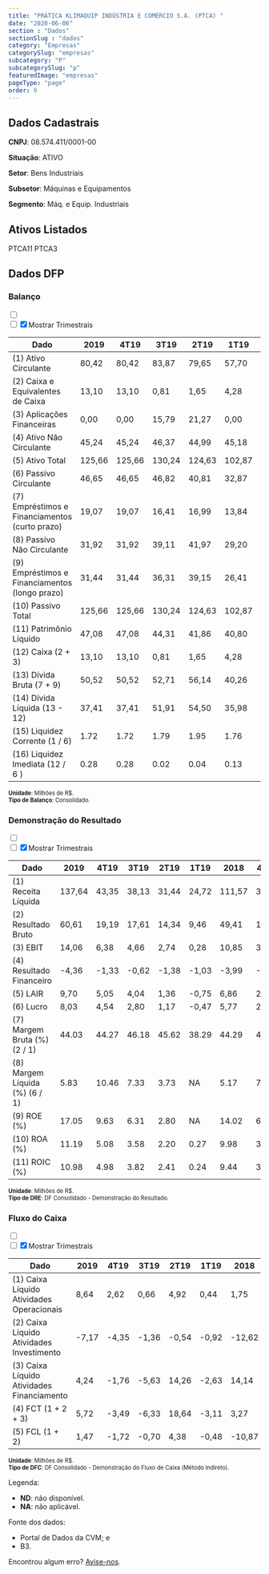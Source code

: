 ```yaml
---  
title: "PRÁTICA KLIMAQUIP INDÚSTRIA E COMÉRCIO S.A. (PTCA) "  
date: "2020-06-06"  
section : "Dados"  
sectionSlug : "dados"  
category: "Empresas"  
categorySlug: "empresas"  
subcategory: "P"  
subcategorySlug: "p"  
featuredImage: "empresas"  
pageType: "page"  
order: 0  
---
```



## Dados Cadastrais


**CNPJ**: 08.574.411/0001-00

**Situação**: ATIVO

**Setor**: Bens Industriais

**Subsetor**: Máquinas e Equipamentos

**Segmento**: Máq. e Equip. Industriais


## Ativos Listados


PTCA11 PTCA3 


## Dados DFP

### Balanço
  
<input type='checkbox' class='toggleCommand' id='toggleBalanco' name='toggleBalanco'>  
<div class='filter-group-balanco'>  
<div class='check_button_balanco'>  
<label for='toggleBalanco'>  
<input type='checkbox' data-filter-col='trimBalanco'><input type='checkbox' data-filter-col='trimBalanco' checked><span>Mostrar Trimestrais</span>  
</label>  
</div>  
</div>  
<div class='overflow balancoTableWrapper'>  
<table class='balancoTable'>  
<thead>  
<tr>  
<th class='dataHeader fixedLeftColumn'>Dado</th>  
<th>2019</th>  
<th class='trimHeader' data-col='trimBalanco'>4T19</th>  
<th class='trimHeader' data-col='trimBalanco'>3T19</th>  
<th class='trimHeader' data-col='trimBalanco'>2T19</th>  
<th class='trimHeader' data-col='trimBalanco'>1T19</th>  
<th>2018</th>  
<th class='trimHeader' data-col='trimBalanco'>4T18</th>  
<th class='trimHeader' data-col='trimBalanco'>3T18</th>  
<th class='trimHeader' data-col='trimBalanco'>2T18</th>  
<th class='trimHeader' data-col='trimBalanco'>1T18</th>  
<th>2017</th>  
<th class='trimHeader' data-col='trimBalanco'>4T17</th>  
<th class='trimHeader' data-col='trimBalanco'>3T17</th>  
<th class='trimHeader' data-col='trimBalanco'>2T17</th>  
<th class='trimHeader' data-col='trimBalanco'>1T17</th>  
</tr>  
</thead>  
<tbody>  
<tr class='trContaAtivo'>  
<td class='leftAlignCell rowDescription fixedLeftColumn'>(1) Ativo Circulante</td>  
<td>80,42</td>  
<td data-col='trimBalanco' class='trimData'>80,42</td>  
<td data-col='trimBalanco' class='trimData'>83,87</td>  
<td data-col='trimBalanco' class='trimData'>79,65</td>  
<td data-col='trimBalanco' class='trimData'>57,70</td>  
<td>65,05</td>  
<td data-col='trimBalanco' class='trimData'>65,05</td>  
<td data-col='trimBalanco' class='trimData'>71,08</td>  
<td data-col='trimBalanco' class='trimData'>58,17</td>  
<td data-col='trimBalanco' class='trimData'>54,40</td>  
<td>50,32</td>  
<td data-col='trimBalanco' class='trimData'>50,32</td>  
<td data-col='trimBalanco' class='trimData'>50,32</td>  
<td data-col='trimBalanco' class='trimData'>50,32</td>  
<td data-col='trimBalanco' class='trimData'>50,32</td>  
</tr>  
<tr class='trContaAtivo'>  
<td class='leftAlignCell rowDescription fixedLeftColumn'>(2) Caixa e Equivalentes de Caixa</td>  
<td>13,10</td>  
<td data-col='trimBalanco' class='trimData'>13,10</td>  
<td data-col='trimBalanco' class='trimData'>0,81</td>  
<td data-col='trimBalanco' class='trimData'>1,65</td>  
<td data-col='trimBalanco' class='trimData'>4,28</td>  
<td>7,39</td>  
<td data-col='trimBalanco' class='trimData'>7,39</td>  
<td data-col='trimBalanco' class='trimData'>15,65</td>  
<td data-col='trimBalanco' class='trimData'>11,86</td>  
<td data-col='trimBalanco' class='trimData'>9,93</td>  
<td>4,12</td>  
<td data-col='trimBalanco' class='trimData'>4,12</td>  
<td data-col='trimBalanco' class='trimData'>4,12</td>  
<td data-col='trimBalanco' class='trimData'>4,12</td>  
<td data-col='trimBalanco' class='trimData'>4,12</td>  
</tr>  
<tr class='trContaAtivo'>  
<td class='leftAlignCell rowDescription fixedLeftColumn'>(3) Aplicações Financeiras</td>  
<td>0,00</td>  
<td data-col='trimBalanco' class='trimData'>0,00</td>  
<td data-col='trimBalanco' class='trimData'>15,79</td>  
<td data-col='trimBalanco' class='trimData'>21,27</td>  
<td data-col='trimBalanco' class='trimData'>0,00</td>  
<td>0,00</td>  
<td data-col='trimBalanco' class='trimData'>0,00</td>  
<td data-col='trimBalanco' class='trimData'>0,00</td>  
<td data-col='trimBalanco' class='trimData'>0,00</td>  
<td data-col='trimBalanco' class='trimData'>0,00</td>  
<td>0,00</td>  
<td data-col='trimBalanco' class='trimData'>0,00</td>  
<td data-col='trimBalanco' class='trimData'>0,00</td>  
<td data-col='trimBalanco' class='trimData'>0,00</td>  
<td data-col='trimBalanco' class='trimData'>0,00</td>  
</tr>  
<tr class='trContaAtivo'>  
<td class='leftAlignCell rowDescription fixedLeftColumn'>(4) Ativo Não Circulante</td>  
<td>45,24</td>  
<td data-col='trimBalanco' class='trimData'>45,24</td>  
<td data-col='trimBalanco' class='trimData'>46,37</td>  
<td data-col='trimBalanco' class='trimData'>44,99</td>  
<td data-col='trimBalanco' class='trimData'>45,18</td>  
<td>43,72</td>  
<td data-col='trimBalanco' class='trimData'>43,88</td>  
<td data-col='trimBalanco' class='trimData'>43,08</td>  
<td data-col='trimBalanco' class='trimData'>42,48</td>  
<td data-col='trimBalanco' class='trimData'>42,12</td>  
<td>42,73</td>  
<td data-col='trimBalanco' class='trimData'>42,73</td>  
<td data-col='trimBalanco' class='trimData'>42,73</td>  
<td data-col='trimBalanco' class='trimData'>42,73</td>  
<td data-col='trimBalanco' class='trimData'>42,73</td>  
</tr>  
<tr class='trContaAtivo'>  
<td class='leftAlignCell rowDescription fixedLeftColumn'>(5) Ativo Total</td>  
<td>125,66</td>  
<td data-col='trimBalanco' class='trimData'>125,66</td>  
<td data-col='trimBalanco' class='trimData'>130,24</td>  
<td data-col='trimBalanco' class='trimData'>124,63</td>  
<td data-col='trimBalanco' class='trimData'>102,87</td>  
<td>108,76</td>  
<td data-col='trimBalanco' class='trimData'>108,92</td>  
<td data-col='trimBalanco' class='trimData'>114,16</td>  
<td data-col='trimBalanco' class='trimData'>100,65</td>  
<td data-col='trimBalanco' class='trimData'>96,52</td>  
<td>93,04</td>  
<td data-col='trimBalanco' class='trimData'>93,04</td>  
<td data-col='trimBalanco' class='trimData'>93,04</td>  
<td data-col='trimBalanco' class='trimData'>93,04</td>  
<td data-col='trimBalanco' class='trimData'>93,04</td>  
</tr>  
<tr class='trContaPassivo'>  
<td class='leftAlignCell rowDescription fixedLeftColumn'>(6) Passivo Circulante</td>  
<td>46,65</td>  
<td data-col='trimBalanco' class='trimData'>46,65</td>  
<td data-col='trimBalanco' class='trimData'>46,82</td>  
<td data-col='trimBalanco' class='trimData'>40,81</td>  
<td data-col='trimBalanco' class='trimData'>32,87</td>  
<td>37,46</td>  
<td data-col='trimBalanco' class='trimData'>37,46</td>  
<td data-col='trimBalanco' class='trimData'>42,29</td>  
<td data-col='trimBalanco' class='trimData'>36,27</td>  
<td data-col='trimBalanco' class='trimData'>32,09</td>  
<td>36,59</td>  
<td data-col='trimBalanco' class='trimData'>36,59</td>  
<td data-col='trimBalanco' class='trimData'>36,59</td>  
<td data-col='trimBalanco' class='trimData'>36,59</td>  
<td data-col='trimBalanco' class='trimData'>36,59</td>  
</tr>  
<tr class='trContaPassivo'>  
<td class='leftAlignCell rowDescription fixedLeftColumn'>(7) Empréstimos e Financiamentos (curto prazo)</td>  
<td>19,07</td>  
<td data-col='trimBalanco' class='trimData'>19,07</td>  
<td data-col='trimBalanco' class='trimData'>16,41</td>  
<td data-col='trimBalanco' class='trimData'>16,99</td>  
<td data-col='trimBalanco' class='trimData'>13,84</td>  
<td>13,77</td>  
<td data-col='trimBalanco' class='trimData'>13,77</td>  
<td data-col='trimBalanco' class='trimData'>17,06</td>  
<td data-col='trimBalanco' class='trimData'>17,43</td>  
<td data-col='trimBalanco' class='trimData'>13,68</td>  
<td>13,27</td>  
<td data-col='trimBalanco' class='trimData'>13,27</td>  
<td data-col='trimBalanco' class='trimData'>13,27</td>  
<td data-col='trimBalanco' class='trimData'>13,27</td>  
<td data-col='trimBalanco' class='trimData'>13,27</td>  
</tr>  
<tr class='trContaPassivo'>  
<td class='leftAlignCell rowDescription fixedLeftColumn'>(8) Passivo Não Circulante</td>  
<td>31,92</td>  
<td data-col='trimBalanco' class='trimData'>31,92</td>  
<td data-col='trimBalanco' class='trimData'>39,11</td>  
<td data-col='trimBalanco' class='trimData'>41,97</td>  
<td data-col='trimBalanco' class='trimData'>29,20</td>  
<td>30,11</td>  
<td data-col='trimBalanco' class='trimData'>30,28</td>  
<td data-col='trimBalanco' class='trimData'>32,11</td>  
<td data-col='trimBalanco' class='trimData'>17,58</td>  
<td data-col='trimBalanco' class='trimData'>17,60</td>  
<td>10,86</td>  
<td data-col='trimBalanco' class='trimData'>10,86</td>  
<td data-col='trimBalanco' class='trimData'>10,86</td>  
<td data-col='trimBalanco' class='trimData'>10,86</td>  
<td data-col='trimBalanco' class='trimData'>10,86</td>  
</tr>  
<tr class='trContaPassivo'>  
<td class='leftAlignCell rowDescription fixedLeftColumn'>(9) Empréstimos e Financiamentos (longo prazo)</td>  
<td>31,44</td>  
<td data-col='trimBalanco' class='trimData'>31,44</td>  
<td data-col='trimBalanco' class='trimData'>36,31</td>  
<td data-col='trimBalanco' class='trimData'>39,15</td>  
<td data-col='trimBalanco' class='trimData'>26,41</td>  
<td>28,29</td>  
<td data-col='trimBalanco' class='trimData'>28,29</td>  
<td data-col='trimBalanco' class='trimData'>30,15</td>  
<td data-col='trimBalanco' class='trimData'>15,70</td>  
<td data-col='trimBalanco' class='trimData'>15,77</td>  
<td>8,90</td>  
<td data-col='trimBalanco' class='trimData'>8,90</td>  
<td data-col='trimBalanco' class='trimData'>8,90</td>  
<td data-col='trimBalanco' class='trimData'>8,90</td>  
<td data-col='trimBalanco' class='trimData'>8,90</td>  
</tr>  
<tr class='trContaPassivo'>  
<td class='leftAlignCell rowDescription fixedLeftColumn'>(10) Passivo Total</td>  
<td>125,66</td>  
<td data-col='trimBalanco' class='trimData'>125,66</td>  
<td data-col='trimBalanco' class='trimData'>130,24</td>  
<td data-col='trimBalanco' class='trimData'>124,63</td>  
<td data-col='trimBalanco' class='trimData'>102,87</td>  
<td>108,76</td>  
<td data-col='trimBalanco' class='trimData'>108,92</td>  
<td data-col='trimBalanco' class='trimData'>114,16</td>  
<td data-col='trimBalanco' class='trimData'>100,65</td>  
<td data-col='trimBalanco' class='trimData'>96,52</td>  
<td>93,04</td>  
<td data-col='trimBalanco' class='trimData'>93,04</td>  
<td data-col='trimBalanco' class='trimData'>93,04</td>  
<td data-col='trimBalanco' class='trimData'>93,04</td>  
<td data-col='trimBalanco' class='trimData'>93,04</td>  
</tr>  
<tr class='trContaPassivo'>  
<td class='leftAlignCell rowDescription fixedLeftColumn'>(11) Patrimônio Líquido</td>  
<td>47,08</td>  
<td data-col='trimBalanco' class='trimData'>47,08</td>  
<td data-col='trimBalanco' class='trimData'>44,31</td>  
<td data-col='trimBalanco' class='trimData'>41,86</td>  
<td data-col='trimBalanco' class='trimData'>40,80</td>  
<td>41,18</td>  
<td data-col='trimBalanco' class='trimData'>41,18</td>  
<td data-col='trimBalanco' class='trimData'>39,76</td>  
<td data-col='trimBalanco' class='trimData'>46,80</td>  
<td data-col='trimBalanco' class='trimData'>46,83</td>  
<td>45,60</td>  
<td data-col='trimBalanco' class='trimData'>45,60</td>  
<td data-col='trimBalanco' class='trimData'>45,60</td>  
<td data-col='trimBalanco' class='trimData'>45,60</td>  
<td data-col='trimBalanco' class='trimData'>45,60</td>  
</tr>  
<tr>  
<td class='leftAlignCell rowDescription fixedLeftColumn'>(12) Caixa (2 + 3)</td>  
<td class='positiveNumber'>13,10</td>  
<td class='positiveNumber trimData' data-col='trimBalanco'>13,10</td>  
<td class='positiveNumber trimData' data-col='trimBalanco'>0,81</td>  
<td class='positiveNumber trimData' data-col='trimBalanco'>1,65</td>  
<td class='positiveNumber trimData' data-col='trimBalanco'>4,28</td>  
<td class='positiveNumber'>7,39</td>  
<td class='positiveNumber trimData' data-col='trimBalanco'>7,39</td>  
<td class='positiveNumber trimData' data-col='trimBalanco'>15,65</td>  
<td class='positiveNumber trimData' data-col='trimBalanco'>11,86</td>  
<td class='positiveNumber trimData' data-col='trimBalanco'>9,93</td>  
<td class='positiveNumber'>4,12</td>  
<td class='positiveNumber trimData' data-col='trimBalanco'>4,12</td>  
<td class='positiveNumber trimData' data-col='trimBalanco'>4,12</td>  
<td class='positiveNumber trimData' data-col='trimBalanco'>4,12</td>  
<td class='positiveNumber trimData' data-col='trimBalanco'>4,12</td>  
</tr>  
<tr class='trDividaBruta'>  
<td class='leftAlignCell rowDescription fixedLeftColumn'>(13) Dívida Bruta (7 + 9)</td>  
<td class='negativeNumber'>50,52</td>  
<td class='negativeNumber trimData' data-col='trimBalanco'>50,52</td>  
<td class='negativeNumber trimData' data-col='trimBalanco'>52,71</td>  
<td class='negativeNumber trimData' data-col='trimBalanco'>56,14</td>  
<td class='negativeNumber trimData' data-col='trimBalanco'>40,26</td>  
<td class='negativeNumber'>42,06</td>  
<td class='negativeNumber trimData' data-col='trimBalanco'>42,06</td>  
<td class='negativeNumber trimData' data-col='trimBalanco'>47,22</td>  
<td class='negativeNumber trimData' data-col='trimBalanco'>33,13</td>  
<td class='negativeNumber trimData' data-col='trimBalanco'>29,45</td>  
<td class='negativeNumber'>22,17</td>  
<td class='negativeNumber trimData' data-col='trimBalanco'>22,17</td>  
<td class='negativeNumber trimData' data-col='trimBalanco'>22,17</td>  
<td class='negativeNumber trimData' data-col='trimBalanco'>22,17</td>  
<td class='negativeNumber trimData' data-col='trimBalanco'>22,17</td>  
</tr>  
<tr>  
<td class='leftAlignCell rowDescription fixedLeftColumn'>(14) Dívida Líquida  (13 - 12)</td>  
<td class='negativeNumber'>37,41</td>  
<td class='negativeNumber trimData' data-col='trimBalanco'>37,41</td>  
<td class='negativeNumber trimData' data-col='trimBalanco'>51,91</td>  
<td class='negativeNumber trimData' data-col='trimBalanco'>54,50</td>  
<td class='negativeNumber trimData' data-col='trimBalanco'>35,98</td>  
<td class='negativeNumber'>34,67</td>  
<td class='negativeNumber trimData' data-col='trimBalanco'>34,67</td>  
<td class='negativeNumber trimData' data-col='trimBalanco'>31,57</td>  
<td class='negativeNumber trimData' data-col='trimBalanco'>21,28</td>  
<td class='negativeNumber trimData' data-col='trimBalanco'>19,52</td>  
<td class='negativeNumber'>18,05</td>  
<td class='negativeNumber trimData' data-col='trimBalanco'>18,05</td>  
<td class='negativeNumber trimData' data-col='trimBalanco'>18,05</td>  
<td class='negativeNumber trimData' data-col='trimBalanco'>18,05</td>  
<td class='negativeNumber trimData' data-col='trimBalanco'>18,05</td>  
</tr>  
<tr>  
<td class='leftAlignCell rowDescription fixedLeftColumn'>(15) Liquidez Corrente (1 / 6)</td>  
<td>1.72</td>  
<td data-col='trimBalanco' class='trimData'>1.72</td>  
<td data-col='trimBalanco' class='trimData'>1.79</td>  
<td data-col='trimBalanco' class='trimData'>1.95</td>  
<td data-col='trimBalanco' class='trimData'>1.76</td>  
<td>1.74</td>  
<td data-col='trimBalanco' class='trimData'>1.74</td>  
<td data-col='trimBalanco' class='trimData'>1.68</td>  
<td data-col='trimBalanco' class='trimData'>1.60</td>  
<td data-col='trimBalanco' class='trimData'>1.70</td>  
<td>1.38</td>  
<td data-col='trimBalanco' class='trimData'>1.38</td>  
<td data-col='trimBalanco' class='trimData'>1.38</td>  
<td data-col='trimBalanco' class='trimData'>1.38</td>  
<td data-col='trimBalanco' class='trimData'>1.38</td>  
</tr>  
<tr>  
<td class='leftAlignCell rowDescription fixedLeftColumn'>(16) Liquidez Imediata  (12 / 6 )</td>  
<td>0.28</td>  
<td data-col='trimBalanco' class='trimData'>0.28</td>  
<td data-col='trimBalanco' class='trimData'>0.02</td>  
<td data-col='trimBalanco' class='trimData'>0.04</td>  
<td data-col='trimBalanco' class='trimData'>0.13</td>  
<td>0.20</td>  
<td data-col='trimBalanco' class='trimData'>0.20</td>  
<td data-col='trimBalanco' class='trimData'>0.37</td>  
<td data-col='trimBalanco' class='trimData'>0.33</td>  
<td data-col='trimBalanco' class='trimData'>0.31</td>  
<td>0.11</td>  
<td data-col='trimBalanco' class='trimData'>0.11</td>  
<td data-col='trimBalanco' class='trimData'>0.11</td>  
<td data-col='trimBalanco' class='trimData'>0.11</td>  
<td data-col='trimBalanco' class='trimData'>0.11</td>  
</tr>  
</tbody>  
</table>  
</div>  
<p style='font-size:0.7rem; margin:0px;'><strong>Unidade</strong>: Milhões de R$.</p>  
<p style='font-size:0.7rem; margin:0px;'><strong>Tipo de Balanço</strong>: Consolidado.</p>


### Demonstração do Resultado
  
<input type='checkbox' class='toggleCommand' id='toggleDRE' name='toggleDRE'>  
<div class='filter-group-dre'>  
<div class='check_button_dre'>  
<label for='toggleDRE'>  
<input type='checkbox' data-filter-col='trimDRE'><input type='checkbox' data-filter-col='trimDRE' checked><span>Mostrar Trimestrais</span>  
</label>  
</div>  
</div>  
<div class='overflow balancoTableWrapper'>  
<table class='balancoTable'>  
<thead>  
<tr>  
<th class='dataHeader fixedLeftColumn'>Dado</th>  
<th>2019</th>  
<th class='trimHeader' data-col='trimDRE'>4T19</th>  
<th class='trimHeader' data-col='trimDRE'>3T19</th>  
<th class='trimHeader' data-col='trimDRE'>2T19</th>  
<th class='trimHeader' data-col='trimDRE'>1T19</th>  
<th>2018</th>  
<th class='trimHeader' data-col='trimDRE'>4T18</th>  
<th class='trimHeader' data-col='trimDRE'>3T18</th>  
<th class='trimHeader' data-col='trimDRE'>2T18</th>  
<th class='trimHeader' data-col='trimDRE'>1T18</th>  
<th>2017</th>  
<th class='trimHeader' data-col='trimDRE'>4T17</th>  
<th class='trimHeader' data-col='trimDRE'>3T17</th>  
<th class='trimHeader' data-col='trimDRE'>2T17</th>  
<th class='trimHeader' data-col='trimDRE'>1T17</th>  
<th>2016</th>  
<th class='trimHeader' data-col='trimDRE'>4T16</th>  
<th class='trimHeader' data-col='trimDRE'>3T16</th>  
<th class='trimHeader' data-col='trimDRE'>2T16</th>  
<th class='trimHeader' data-col='trimDRE'>1T16</th>  
</tr>  
</thead>  
<tbody>  
<tr class='trDRE'>  
<td class='leftAlignCell rowDescription fixedLeftColumn'>(1) Receita Líquida</td>  
<td>137,64</td>  
<td data-col='trimDRE' class='trimData' >43,35</td>  
<td data-col='trimDRE' class='trimData' >38,13</td>  
<td data-col='trimDRE' class='trimData' >31,44</td>  
<td data-col='trimDRE' class='trimData' >24,72</td>  
<td>111,57</td>  
<td data-col='trimDRE' class='trimData' >34,41</td>  
<td data-col='trimDRE' class='trimData' >31,67</td>  
<td data-col='trimDRE' class='trimData' >23,70</td>  
<td data-col='trimDRE' class='trimData' >21,80</td>  
<td>95,64</td>  
<td data-col='trimDRE' class='trimData' >30,22</td>  
<td data-col='trimDRE' class='trimData' >28,66</td>  
<td data-col='trimDRE' class='trimData' >19,95</td>  
<td data-col='trimDRE' class='trimData' >16,82</td>  
<td>58,30</td>  
<td data-col='trimDRE' class='trimData' >58,30</td>  
<td data-col='trimDRE' class='trimData'>ND</td>  
<td data-col='trimDRE' class='trimData'>ND</td>  
<td data-col='trimDRE' class='trimData'>ND</td>  
</tr>  
<tr class='trDRE'>  
<td class='leftAlignCell rowDescription fixedLeftColumn'>(2) Resultado Bruto</td>  
<td class='positiveNumberGreen'>60,61</td>  
<td data-col='trimDRE' class='trimData positiveNumberGreen' >19,19</td>  
<td data-col='trimDRE' class='trimData positiveNumberGreen' >17,61</td>  
<td data-col='trimDRE' class='trimData positiveNumberGreen' >14,34</td>  
<td data-col='trimDRE' class='trimData positiveNumberGreen' >9,46</td>  
<td class='positiveNumberGreen'>49,41</td>  
<td data-col='trimDRE' class='trimData positiveNumberGreen' >15,83</td>  
<td data-col='trimDRE' class='trimData positiveNumberGreen' >13,26</td>  
<td data-col='trimDRE' class='trimData positiveNumberGreen' >10,24</td>  
<td data-col='trimDRE' class='trimData positiveNumberGreen' >10,08</td>  
<td class='positiveNumberGreen'>44,70</td>  
<td data-col='trimDRE' class='trimData positiveNumberGreen' >14,80</td>  
<td data-col='trimDRE' class='trimData positiveNumberGreen' >14,16</td>  
<td data-col='trimDRE' class='trimData positiveNumberGreen' >8,61</td>  
<td data-col='trimDRE' class='trimData positiveNumberGreen' >7,14</td>  
<td class='positiveNumberGreen'>27,20</td>  
<td data-col='trimDRE' class='trimData positiveNumberGreen' >27,20</td>  
<td data-col='trimDRE' class='trimData'>ND</td>  
<td data-col='trimDRE' class='trimData'>ND</td>  
<td data-col='trimDRE' class='trimData'>ND</td>  
</tr>  
<tr class='trDRE'>  
<td class='leftAlignCell rowDescription fixedLeftColumn'>(3) EBIT</td>  
<td class='positiveNumberGreen'>14,06</td>  
<td data-col='trimDRE' class='trimData positiveNumberGreen' >6,38</td>  
<td data-col='trimDRE' class='trimData positiveNumberGreen' >4,66</td>  
<td data-col='trimDRE' class='trimData positiveNumberGreen' >2,74</td>  
<td data-col='trimDRE' class='trimData positiveNumberGreen' >0,28</td>  
<td class='positiveNumberGreen'>10,85</td>  
<td data-col='trimDRE' class='trimData positiveNumberGreen' >3,49</td>  
<td data-col='trimDRE' class='trimData positiveNumberGreen' >3,69</td>  
<td data-col='trimDRE' class='trimData positiveNumberGreen' >1,41</td>  
<td data-col='trimDRE' class='trimData positiveNumberGreen' >2,26</td>  
<td class='positiveNumberGreen'>13,10</td>  
<td data-col='trimDRE' class='trimData positiveNumberGreen' >4,56</td>  
<td data-col='trimDRE' class='trimData positiveNumberGreen' >6,04</td>  
<td data-col='trimDRE' class='trimData positiveNumberGreen' >1,40</td>  
<td data-col='trimDRE' class='trimData positiveNumberGreen' >1,10</td>  
<td class='positiveNumberGreen'>8,26</td>  
<td data-col='trimDRE' class='trimData positiveNumberGreen' >8,26</td>  
<td data-col='trimDRE' class='trimData'>ND</td>  
<td data-col='trimDRE' class='trimData'>ND</td>  
<td data-col='trimDRE' class='trimData'>ND</td>  
</tr>  
<tr class='trDRE'>  
<td class='leftAlignCell rowDescription fixedLeftColumn'>(4) Resultado Financeiro</td>  
<td class='negativeNumber'>-4,36</td>  
<td data-col='trimDRE' class='trimData negativeNumber' >-1,33</td>  
<td data-col='trimDRE' class='trimData negativeNumber' >-0,62</td>  
<td data-col='trimDRE' class='trimData negativeNumber' >-1,38</td>  
<td data-col='trimDRE' class='trimData negativeNumber' >-1,03</td>  
<td class='negativeNumber'>-3,99</td>  
<td data-col='trimDRE' class='trimData negativeNumber' >-0,86</td>  
<td data-col='trimDRE' class='trimData negativeNumber' >-1,45</td>  
<td data-col='trimDRE' class='trimData negativeNumber' >-0,98</td>  
<td data-col='trimDRE' class='trimData negativeNumber' >-0,70</td>  
<td class='negativeNumber'>-2,58</td>  
<td data-col='trimDRE' class='trimData negativeNumber' >-0,71</td>  
<td data-col='trimDRE' class='trimData negativeNumber' >-0,73</td>  
<td data-col='trimDRE' class='trimData negativeNumber' >-0,57</td>  
<td data-col='trimDRE' class='trimData negativeNumber' >-0,58</td>  
<td class='negativeNumber'>-1,78</td>  
<td data-col='trimDRE' class='trimData negativeNumber' >-1,78</td>  
<td data-col='trimDRE' class='trimData'>ND</td>  
<td data-col='trimDRE' class='trimData'>ND</td>  
<td data-col='trimDRE' class='trimData'>ND</td>  
</tr>  
<tr class='trDRE'>  
<td class='leftAlignCell rowDescription fixedLeftColumn'>(5) LAIR</td>  
<td class='positiveNumberGreen'>9,70</td>  
<td data-col='trimDRE' class='trimData positiveNumberGreen' >5,05</td>  
<td data-col='trimDRE' class='trimData positiveNumberGreen' >4,04</td>  
<td data-col='trimDRE' class='trimData positiveNumberGreen' >1,36</td>  
<td data-col='trimDRE' class='trimData negativeNumber' >-0,75</td>  
<td class='positiveNumberGreen'>6,86</td>  
<td data-col='trimDRE' class='trimData positiveNumberGreen' >2,62</td>  
<td data-col='trimDRE' class='trimData positiveNumberGreen' >2,24</td>  
<td data-col='trimDRE' class='trimData positiveNumberGreen' >0,43</td>  
<td data-col='trimDRE' class='trimData positiveNumberGreen' >1,56</td>  
<td class='positiveNumberGreen'>10,52</td>  
<td data-col='trimDRE' class='trimData positiveNumberGreen' >3,85</td>  
<td data-col='trimDRE' class='trimData positiveNumberGreen' >5,31</td>  
<td data-col='trimDRE' class='trimData positiveNumberGreen' >0,83</td>  
<td data-col='trimDRE' class='trimData positiveNumberGreen' >0,52</td>  
<td class='positiveNumberGreen'>6,48</td>  
<td data-col='trimDRE' class='trimData positiveNumberGreen' >6,48</td>  
<td data-col='trimDRE' class='trimData'>ND</td>  
<td data-col='trimDRE' class='trimData'>ND</td>  
<td data-col='trimDRE' class='trimData'>ND</td>  
</tr>  
<tr class='trDRE'>  
<td class='leftAlignCell rowDescription fixedLeftColumn'>(6) Lucro</td>  
<td class='positiveNumberGreen'>8,03</td>  
<td data-col='trimDRE' class='trimData positiveNumberGreen' >4,54</td>  
<td data-col='trimDRE' class='trimData positiveNumberGreen' >2,80</td>  
<td data-col='trimDRE' class='trimData positiveNumberGreen' >1,17</td>  
<td data-col='trimDRE' class='trimData negativeNumber' >-0,47</td>  
<td class='positiveNumberGreen'>5,77</td>  
<td data-col='trimDRE' class='trimData positiveNumberGreen' >2,74</td>  
<td data-col='trimDRE' class='trimData positiveNumberGreen' >1,56</td>  
<td data-col='trimDRE' class='trimData positiveNumberGreen' >0,22</td>  
<td data-col='trimDRE' class='trimData positiveNumberGreen' >1,25</td>  
<td class='positiveNumberGreen'>7,55</td>  
<td data-col='trimDRE' class='trimData positiveNumberGreen' >2,72</td>  
<td data-col='trimDRE' class='trimData positiveNumberGreen' >3,53</td>  
<td data-col='trimDRE' class='trimData positiveNumberGreen' >0,86</td>  
<td data-col='trimDRE' class='trimData positiveNumberGreen' >0,44</td>  
<td class='positiveNumberGreen'>4,04</td>  
<td data-col='trimDRE' class='trimData positiveNumberGreen' >4,04</td>  
<td data-col='trimDRE' class='trimData'>ND</td>  
<td data-col='trimDRE' class='trimData'>ND</td>  
<td data-col='trimDRE' class='trimData'>ND</td>  
</tr>  
<tr class='trDREMargem'>  
<td class='leftAlignCell rowDescription fixedLeftColumn'>(7) Margem Bruta (%) (2 / 1)</td>  
<td>44.03</td>  
<td data-col='trimDRE' class='trimData'>44.27</td>  
<td data-col='trimDRE' class='trimData'>46.18</td>  
<td data-col='trimDRE' class='trimData'>45.62</td>  
<td data-col='trimDRE' class='trimData'>38.29</td>  
<td>44.29</td>  
<td data-col='trimDRE' class='trimData'>46.01</td>  
<td data-col='trimDRE' class='trimData'>41.88</td>  
<td data-col='trimDRE' class='trimData'>43.21</td>  
<td data-col='trimDRE' class='trimData'>46.25</td>  
<td>46.74</td>  
<td data-col='trimDRE' class='trimData'>48.96</td>  
<td data-col='trimDRE' class='trimData'>49.40</td>  
<td data-col='trimDRE' class='trimData'>43.14</td>  
<td data-col='trimDRE' class='trimData'>42.46</td>  
<td>46.66</td>  
<td data-col='trimDRE' class='trimData'>46.66</td>  
<td data-col='trimDRE' class='trimData'>ND</td>  
<td data-col='trimDRE' class='trimData'>ND</td>  
<td data-col='trimDRE' class='trimData'>ND</td>  
</tr>  
<tr class='trDREMargem'>  
<td class='leftAlignCell rowDescription fixedLeftColumn'>(8) Margem Líquida (%) (6 / 1)</td>  
<td>5.83</td>  
<td data-col='trimDRE' class='trimData'>10.46</td>  
<td data-col='trimDRE' class='trimData'>7.33</td>  
<td data-col='trimDRE' class='trimData'>3.73</td>  
<td data-col='trimDRE' class='trimData'>NA</td>  
<td>5.17</td>  
<td data-col='trimDRE' class='trimData'>7.96</td>  
<td data-col='trimDRE' class='trimData'>4.92</td>  
<td data-col='trimDRE' class='trimData'>0.94</td>  
<td data-col='trimDRE' class='trimData'>5.75</td>  
<td>7.90</td>  
<td data-col='trimDRE' class='trimData'>8.99</td>  
<td data-col='trimDRE' class='trimData'>12.33</td>  
<td data-col='trimDRE' class='trimData'>4.34</td>  
<td data-col='trimDRE' class='trimData'>2.60</td>  
<td>6.93</td>  
<td data-col='trimDRE' class='trimData'>6.93</td>  
<td data-col='trimDRE' class='trimData'>ND</td>  
<td data-col='trimDRE' class='trimData'>ND</td>  
<td data-col='trimDRE' class='trimData'>ND</td>  
</tr>  
<tr>  
<td class='leftAlignCell rowDescription fixedLeftColumn'>(9) ROE (%)</td>  
<td>17.05</td>  
<td data-col='trimDRE' class='trimData'>9.63</td>  
<td data-col='trimDRE' class='trimData'>6.31</td>  
<td data-col='trimDRE' class='trimData'>2.80</td>  
<td data-col='trimDRE' class='trimData'>NA</td>  
<td>14.02</td>  
<td data-col='trimDRE' class='trimData'>6.65</td>  
<td data-col='trimDRE' class='trimData'>3.92</td>  
<td data-col='trimDRE' class='trimData'>0.48</td>  
<td data-col='trimDRE' class='trimData'>2.68</td>  
<td>16.56</td>  
<td data-col='trimDRE' class='trimData'>5.96</td>  
<td data-col='trimDRE' class='trimData'>7.75</td>  
<td data-col='trimDRE' class='trimData'>1.90</td>  
<td data-col='trimDRE' class='trimData'>0.96</td>  
<td>ND</td>  
<td data-col='trimDRE' class='trimData'>ND</td>  
<td data-col='trimDRE' class='trimData'>ND</td>  
<td data-col='trimDRE' class='trimData'>ND</td>  
<td data-col='trimDRE' class='trimData'>ND</td>  
</tr>  
<tr>  
<td class='leftAlignCell rowDescription fixedLeftColumn'>(10) ROA (%)</td>  
<td>11.19</td>  
<td data-col='trimDRE' class='trimData'>5.08</td>  
<td data-col='trimDRE' class='trimData'>3.58</td>  
<td data-col='trimDRE' class='trimData'>2.20</td>  
<td data-col='trimDRE' class='trimData'>0.27</td>  
<td>9.98</td>  
<td data-col='trimDRE' class='trimData'>3.20</td>  
<td data-col='trimDRE' class='trimData'>3.23</td>  
<td data-col='trimDRE' class='trimData'>1.40</td>  
<td data-col='trimDRE' class='trimData'>2.34</td>  
<td>14.08</td>  
<td data-col='trimDRE' class='trimData'>4.90</td>  
<td data-col='trimDRE' class='trimData'>6.49</td>  
<td data-col='trimDRE' class='trimData'>1.50</td>  
<td data-col='trimDRE' class='trimData'>1.18</td>  
<td>ND</td>  
<td data-col='trimDRE' class='trimData'>ND</td>  
<td data-col='trimDRE' class='trimData'>ND</td>  
<td data-col='trimDRE' class='trimData'>ND</td>  
<td data-col='trimDRE' class='trimData'>ND</td>  
</tr>  
<tr>  
<td class='leftAlignCell rowDescription fixedLeftColumn'>(11) ROIC (%)</td>  
<td>10.98</td>  
<td data-col='trimDRE' class='trimData'>4.98</td>  
<td data-col='trimDRE' class='trimData'>3.82</td>  
<td data-col='trimDRE' class='trimData'>2.41</td>  
<td data-col='trimDRE' class='trimData'>0.24</td>  
<td>9.44</td>  
<td data-col='trimDRE' class='trimData'>3.03</td>  
<td data-col='trimDRE' class='trimData'>3.41</td>  
<td data-col='trimDRE' class='trimData'>1.37</td>  
<td data-col='trimDRE' class='trimData'>2.25</td>  
<td>13.59</td>  
<td data-col='trimDRE' class='trimData'>4.73</td>  
<td data-col='trimDRE' class='trimData'>6.26</td>  
<td data-col='trimDRE' class='trimData'>1.45</td>  
<td data-col='trimDRE' class='trimData'>1.14</td>  
<td>ND</td>  
<td data-col='trimDRE' class='trimData'>ND</td>  
<td data-col='trimDRE' class='trimData'>ND</td>  
<td data-col='trimDRE' class='trimData'>ND</td>  
<td data-col='trimDRE' class='trimData'>ND</td>  
</tr>  
</tbody>  
</table>  
</div>  
<p style='font-size:0.7rem; margin:0px;'><strong>Unidade</strong>: Milhões de R$.</p>  
<p style='font-size:0.7rem; margin:0px;'><strong>Tipo de DRE</strong>: DF Consolidado - Demonstração do Resultado.</p>


### Fluxo do Caixa
  
<input type='checkbox' class='toggleCommand' id='toggleDFC' name='toggleDFC'>  
<div class='filter-group-dfc'>  
<div class='check_button_dfc'>  
<label for='toggleDFC'>  
<input type='checkbox' data-filter-col='trimDFC'><input type='checkbox' data-filter-col='trimDFC' checked><span>Mostrar Trimestrais</span>  
</label>  
</div>  
</div>  
<div class='overflow balancoTableWrapper'>  
<table class='balancoTable'>  
<thead>  
<tr>  
<th class='dataHeader fixedLeftColumn'>Dado</th>  
<th>2019</th>  
<th class='trimHeader' data-col='trimDFC'>4T19</th>  
<th class='trimHeader' data-col='trimDFC'>3T19</th>  
<th class='trimHeader' data-col='trimDFC'>2T19</th>  
<th class='trimHeader' data-col='trimDFC'>1T19</th>  
<th>2018</th>  
<th class='trimHeader' data-col='trimDFC'>4T18</th>  
<th class='trimHeader' data-col='trimDFC'>3T18</th>  
<th class='trimHeader' data-col='trimDFC'>2T18</th>  
<th class='trimHeader' data-col='trimDFC'>1T18</th>  
<th>2017</th>  
<th class='trimHeader' data-col='trimDFC'>4T17</th>  
<th class='trimHeader' data-col='trimDFC'>3T17</th>  
<th class='trimHeader' data-col='trimDFC'>2T17</th>  
<th class='trimHeader' data-col='trimDFC'>1T17</th>  
<th>2016</th>  
<th class='trimHeader' data-col='trimDFC'>4T16</th>  
<th class='trimHeader' data-col='trimDFC'>3T16</th>  
<th class='trimHeader' data-col='trimDFC'>2T16</th>  
<th class='trimHeader' data-col='trimDFC'>1T16</th>  
</tr>  
</thead>  
<tbody>  
<tr class='trDFC'>  
<td class='leftAlignCell rowDescription fixedLeftColumn'>(1) Caixa Líquido Atividades Operacionais</td>  
<td>8,64</td>  
<td data-col='trimDFC' class='trimData' >2,62</td>  
<td data-col='trimDFC' class='trimData' >0,66</td>  
<td data-col='trimDFC' class='trimData' >4,92</td>  
<td data-col='trimDFC' class='trimData' >0,44</td>  
<td>1,75</td>  
<td data-col='trimDFC' class='trimData' >-1,22</td>  
<td data-col='trimDFC' class='trimData' >1,35</td>  
<td data-col='trimDFC' class='trimData' >1,75</td>  
<td data-col='trimDFC' class='trimData' >-0,13</td>  
<td>5,17</td>  
<td data-col='trimDFC' class='trimData' >0,83</td>  
<td data-col='trimDFC' class='trimData' >2,45</td>  
<td data-col='trimDFC' class='trimData' >3,30</td>  
<td data-col='trimDFC' class='trimData' >-1,41</td>  
<td>9,92</td>  
<td data-col='trimDFC' class='trimData' >9,92</td>  
<td data-col='trimDFC' class='trimData'>ND</td>  
<td data-col='trimDFC' class='trimData'>ND</td>  
<td data-col='trimDFC' class='trimData'>ND</td>  
</tr>  
<tr class='trDFC'>  
<td class='leftAlignCell rowDescription fixedLeftColumn'>(2) Caixa Líquido Atividades Investimento</td>  
<td>-7,17</td>  
<td data-col='trimDFC' class='trimData' >-4,35</td>  
<td data-col='trimDFC' class='trimData' >-1,36</td>  
<td data-col='trimDFC' class='trimData' >-0,54</td>  
<td data-col='trimDFC' class='trimData' >-0,92</td>  
<td>-12,62</td>  
<td data-col='trimDFC' class='trimData' >-1,38</td>  
<td data-col='trimDFC' class='trimData' >-9,71</td>  
<td data-col='trimDFC' class='trimData' >-0,98</td>  
<td data-col='trimDFC' class='trimData' >-0,56</td>  
<td>-1,77</td>  
<td data-col='trimDFC' class='trimData' >-0,42</td>  
<td data-col='trimDFC' class='trimData' >-0,83</td>  
<td data-col='trimDFC' class='trimData' >-0,25</td>  
<td data-col='trimDFC' class='trimData' >-0,26</td>  
<td>8,22</td>  
<td data-col='trimDFC' class='trimData' >8,22</td>  
<td data-col='trimDFC' class='trimData'>ND</td>  
<td data-col='trimDFC' class='trimData'>ND</td>  
<td data-col='trimDFC' class='trimData'>ND</td>  
</tr>  
<tr class='trDFC'>  
<td class='leftAlignCell rowDescription fixedLeftColumn'>(3) Caixa Líquido Atividades Financiamento</td>  
<td>4,24</td>  
<td data-col='trimDFC' class='trimData' >-1,76</td>  
<td data-col='trimDFC' class='trimData' >-5,63</td>  
<td data-col='trimDFC' class='trimData' >14,26</td>  
<td data-col='trimDFC' class='trimData' >-2,63</td>  
<td>14,14</td>  
<td data-col='trimDFC' class='trimData' >-5,66</td>  
<td data-col='trimDFC' class='trimData' >12,15</td>  
<td data-col='trimDFC' class='trimData' >1,15</td>  
<td data-col='trimDFC' class='trimData' >6,50</td>  
<td>-5,75</td>  
<td data-col='trimDFC' class='trimData' >-0,63</td>  
<td data-col='trimDFC' class='trimData' >-2,82</td>  
<td data-col='trimDFC' class='trimData' >-0,98</td>  
<td data-col='trimDFC' class='trimData' >-1,31</td>  
<td>-11,87</td>  
<td data-col='trimDFC' class='trimData' >-11,87</td>  
<td data-col='trimDFC' class='trimData'>ND</td>  
<td data-col='trimDFC' class='trimData'>ND</td>  
<td data-col='trimDFC' class='trimData'>ND</td>  
</tr>  
<tr>  
<td class='leftAlignCell rowDescription fixedLeftColumn'>(4) FCT (1 + 2 + 3)</td>  
<td class='positiveNumber'>5,72</td>  
<td data-col='trimDFC' class='trimData negativeNumber'>-3,49</td>  
<td data-col='trimDFC' class='trimData negativeNumber'>-6,33</td>  
<td data-col='trimDFC' class='trimData positiveNumber'>18,64</td>  
<td data-col='trimDFC' class='trimData negativeNumber'>-3,11</td>  
<td class='positiveNumber'>3,27</td>  
<td data-col='trimDFC' class='trimData negativeNumber'>-8,26</td>  
<td data-col='trimDFC' class='trimData positiveNumber'>3,79</td>  
<td data-col='trimDFC' class='trimData positiveNumber'>1,92</td>  
<td data-col='trimDFC' class='trimData positiveNumber'>5,82</td>  
<td class='negativeNumber'>-4,69</td>  
<td data-col='trimDFC' class='trimData negativeNumber'>-0,45</td>  
<td data-col='trimDFC' class='trimData negativeNumber'>-1,21</td>  
<td data-col='trimDFC' class='trimData positiveNumber'>2,07</td>  
<td data-col='trimDFC' class='trimData negativeNumber'>-2,98</td>  
<td class='positiveNumber'>12,53</td>  
<td data-col='trimDFC' class='trimData positiveNumber'>12,53</td>  
<td data-col='trimDFC' class='trimData'>ND</td>  
<td data-col='trimDFC' class='trimData'>ND</td>  
<td data-col='trimDFC' class='trimData'>ND</td>  
</tr>  
<tr>  
<td class='leftAlignCell rowDescription fixedLeftColumn'>(5) FCL (1 + 2)</td>  
<td class='positiveNumber'>1,47</td>  
<td data-col='trimDFC' class='trimData negativeNumber'>-1,72</td>  
<td data-col='trimDFC' class='trimData negativeNumber'>-0,70</td>  
<td data-col='trimDFC' class='trimData positiveNumber'>4,38</td>  
<td data-col='trimDFC' class='trimData negativeNumber'>-0,48</td>  
<td class='negativeNumber'>-10,87</td>  
<td data-col='trimDFC' class='trimData negativeNumber'>-2,60</td>  
<td data-col='trimDFC' class='trimData negativeNumber'>-8,35</td>  
<td data-col='trimDFC' class='trimData positiveNumber'>0,77</td>  
<td data-col='trimDFC' class='trimData negativeNumber'>-0,69</td>  
<td class='positiveNumber'>6,80</td>  
<td data-col='trimDFC' class='trimData positiveNumber'>0,81</td>  
<td data-col='trimDFC' class='trimData positiveNumber'>1,61</td>  
<td data-col='trimDFC' class='trimData positiveNumber'>3,05</td>  
<td data-col='trimDFC' class='trimData negativeNumber'>-1,67</td>  
<td class='positiveNumber'>36,27</td>  
<td data-col='trimDFC' class='trimData positiveNumber'>36,27</td>  
<td data-col='trimDFC' class='trimData'>ND</td>  
<td data-col='trimDFC' class='trimData'>ND</td>  
<td data-col='trimDFC' class='trimData'>ND</td>  
</tr>  
</tbody>  
</table>  
</div>  
<p style='font-size:0.7rem; margin:0px;'><strong>Unidade</strong>: Milhões de R$.</p>  
<p style='font-size:0.7rem; margin:0px;'><strong>Tipo de DFC</strong>: DF Consolidado - Demonstração do Fluxo de Caixa (Método Indireto).</p>

  
<div class='referencias'>

Legenda:  
- **ND**: não disponível.  
- **NA**: não aplicável.

Fonte dos dados:  
- Portal de Dados da CVM; e  
- B3.

Encontrou algum erro? [Avise-nos](/contato).  
</div>